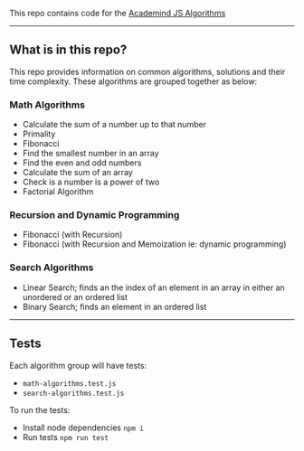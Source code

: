This repo contains code for the [Academind JS Algorithms](https://pro.academind.com/courses/913203/lectures/16830487)

---
## What is in this repo?

This repo provides information on common algorithms, solutions and their time complexity. These algorithms are grouped together as below:

### Math Algorithms
- Calculate the sum of a number up to that number
- Primality
- Fibonacci
- Find the smallest number in an array
- Find the even and odd numbers
- Calculate the sum of an array
- Check is a number is a power of two
- Factorial Algorithm

### Recursion and Dynamic Programming
- Fibonacci (with Recursion)
- Fibonacci (with Recursion and Memoization ie: dynamic programming)

### Search Algorithms
- Linear Search; finds an the index of an element in an array in either an unordered or an ordered list
- Binary Search; finds an element in an ordered list

---
## Tests
Each algorithm group will have tests:
- `math-algorithms.test.js`
- `search-algorithms.test.js`

To run the tests:
- Install node dependencies `npm i`
- Run tests `npm run test`
